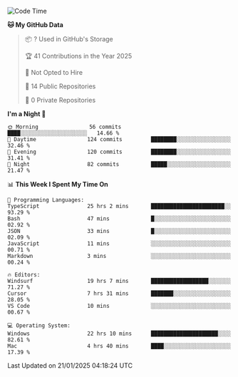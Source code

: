 <!--START_SECTION:waka-->
![Code Time](http://img.shields.io/badge/Code%20Time-6%2C556%20hrs%2043%20mins-blue)

**🐱 My GitHub Data** 

> 📦 ? Used in GitHub's Storage 
 > 
> 🏆 41 Contributions in the Year 2025
 > 
> 🚫 Not Opted to Hire
 > 
> 📜 14 Public Repositories 
 > 
> 🔑 0 Private Repositories 
 > 
**I'm a Night 🦉** 

```text
🌞 Morning                56 commits          ████░░░░░░░░░░░░░░░░░░░░░   14.66 % 
🌆 Daytime                124 commits         ████████░░░░░░░░░░░░░░░░░   32.46 % 
🌃 Evening                120 commits         ████████░░░░░░░░░░░░░░░░░   31.41 % 
🌙 Night                  82 commits          █████░░░░░░░░░░░░░░░░░░░░   21.47 % 
```


📊 **This Week I Spent My Time On** 

```text
💬 Programming Languages: 
TypeScript               25 hrs 2 mins       ███████████████████████░░   93.29 % 
Bash                     47 mins             █░░░░░░░░░░░░░░░░░░░░░░░░   02.92 % 
JSON                     33 mins             █░░░░░░░░░░░░░░░░░░░░░░░░   02.09 % 
JavaScript               11 mins             ░░░░░░░░░░░░░░░░░░░░░░░░░   00.71 % 
Markdown                 3 mins              ░░░░░░░░░░░░░░░░░░░░░░░░░   00.24 % 

🔥 Editors: 
Windsurf                 19 hrs 7 mins       ██████████████████░░░░░░░   71.27 % 
Cursor                   7 hrs 31 mins       ███████░░░░░░░░░░░░░░░░░░   28.05 % 
VS Code                  10 mins             ░░░░░░░░░░░░░░░░░░░░░░░░░   00.67 % 

💻 Operating System: 
Windows                  22 hrs 10 mins      █████████████████████░░░░   82.61 % 
Mac                      4 hrs 40 mins       ████░░░░░░░░░░░░░░░░░░░░░   17.39 % 
```


 Last Updated on 21/01/2025 04:18:24 UTC
<!--END_SECTION:waka-->

